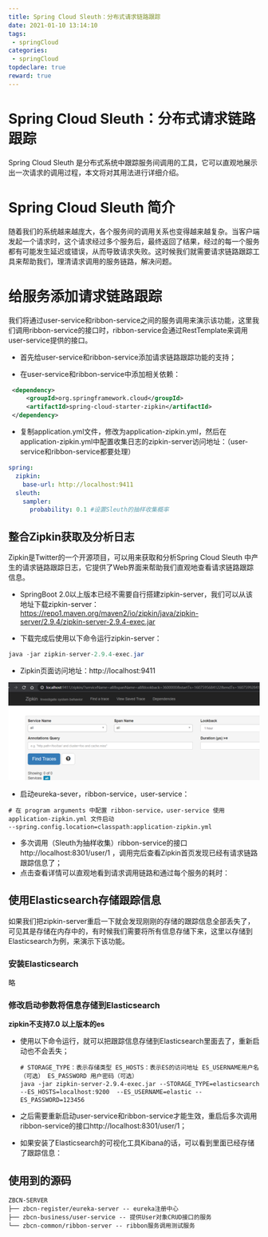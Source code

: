```yaml
---
title: Spring Cloud Sleuth：分布式请求链路跟踪
date: 2021-01-10 13:14:10
tags:
 - springCloud
categories:
 - springCloud
topdeclare: true
reward: true
---
```


# Spring Cloud Sleuth：分布式请求链路跟踪

Spring Cloud Sleuth 是分布式系统中跟踪服务间调用的工具，它可以直观地展示出一次请求的调用过程，本文将对其用法进行详细介绍。

# Spring Cloud Sleuth 简介

随着我们的系统越来越庞大，各个服务间的调用关系也变得越来越复杂。当客户端发起一个请求时，这个请求经过多个服务后，最终返回了结果，经过的每一个服务都有可能发生延迟或错误，从而导致请求失败。这时候我们就需要请求链路跟踪工具来帮助我们，理清请求调用的服务链路，解决问题。

# 给服务添加请求链路跟踪

我们将通过user-service和ribbon-service之间的服务调用来演示该功能，这里我们调用ribbon-service的接口时，ribbon-service会通过RestTemplate来调用user-service提供的接口。

- 首先给user-service和ribbon-service添加请求链路跟踪功能的支持；

- 在user-service和ribbon-service中添加相关依赖：

 ```xml
  <dependency>
      <groupId>org.springframework.cloud</groupId>
      <artifactId>spring-cloud-starter-zipkin</artifactId>
  </dependency>
 ```
- 复制application.yml文件，修改为application-zipkin.yml，然后在application-zipkin.yml中配置收集日志的zipkin-server访问地址：（user-service和ribbon-service都要处理）

```yaml
spring:
  zipkin:
    base-url: http://localhost:9411
  sleuth:
    sampler:
      probability: 0.1 #设置Sleuth的抽样收集概率

```

## 整合Zipkin获取及分析日志

Zipkin是Twitter的一个开源项目，可以用来获取和分析Spring Cloud Sleuth 中产生的请求链路跟踪日志，它提供了Web界面来帮助我们直观地查看请求链路跟踪信息。

- SpringBoot 2.0以上版本已经不需要自行搭建zipkin-server，我们可以从该地址下载zipkin-server：https://repo1.maven.org/maven2/io/zipkin/java/zipkin-server/2.9.4/zipkin-server-2.9.4-exec.jar

- 下载完成后使用以下命令运行zipkin-server：

```java
java -jar zipkin-server-2.9.4-exec.jar
```

- Zipkin页面访问地址：http://localhost:9411

![image-20201210192310926](springcloud-10sleuth分布式请求链路追踪/image-20201210192310926.png)

- 启动eureka-sever，ribbon-service，user-service：

```shell
# 在 program arguments 中配置 ribbon-service，user-service 使用 application-zipkin.yml 文件启动
--spring.config.location=classpath:application-zipkin.yml
```



- 多次调用（Sleuth为抽样收集）ribbon-service的接口http://localhost:8301/user/1 ，调用完后查看Zipkin首页发现已经有请求链路跟踪信息了；
- 点击查看详情可以直观地看到请求调用链路和通过每个服务的耗时：

## 使用Elasticsearch存储跟踪信息

如果我们把zipkin-server重启一下就会发现刚刚的存储的跟踪信息全部丢失了，可见其是存储在内存中的，有时候我们需要将所有信息存储下来，这里以存储到Elasticsearch为例，来演示下该功能。

### 安装Elasticsearch

略

### 修改启动参数将信息存储到Elasticsearch

**zipkin不支持7.0 以上版本的es**

- 使用以下命令运行，就可以把跟踪信息存储到Elasticsearch里面去了，重新启动也不会丢失；

  ```shell
  # STORAGE_TYPE：表示存储类型 ES_HOSTS：表示ES的访问地址 ES_USERNAME用户名（可选） ES_PASSWORD 用户密码（可选）
  java -jar zipkin-server-2.9.4-exec.jar --STORAGE_TYPE=elasticsearch --ES_HOSTS=localhost:9200  --ES_USERNAME=elastic --ES_PASSWORD=123456
  ```

  

- 之后需要重新启动user-service和ribbon-service才能生效，重启后多次调用ribbon-service的接口http://localhost:8301/user/1；

- 如果安装了Elasticsearch的可视化工具Kibana的话，可以看到里面已经存储了跟踪信息：

## 使用到的源码

```shell
ZBCN-SERVER
├── zbcn-register/eureka-server -- eureka注册中心
├── zbcn-business/user-service -- 提供User对象CRUD接口的服务
└── zbcn-common/ribbon-server -- ribbon服务调用测试服务
```

